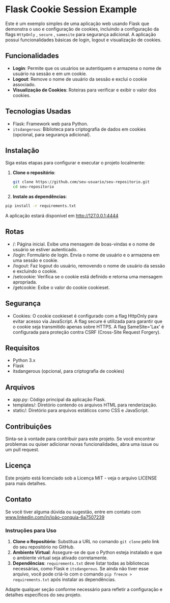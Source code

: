 # Flask Cookie Session Example

Este é um exemplo simples de uma aplicação web usando Flask que demonstra o uso e configuração de cookies, incluindo a configuração da flags `HttpOnly` , `secure` , `samesite` para segurança adicional. A aplicação possui funcionalidades básicas de login, logout e visualização de cookies.

## Funcionalidades

- **Login**: Permite que os usuários se autentiquem e armazena o nome de usuário na sessão e em um cookie.
- **Logout**: Remove o nome de usuário da sessão e exclui o cookie associado.
- **Visualização de Cookies**: Roteiras para verificar e exibir o valor dos cookies.

## Tecnologias Usadas

- Flask: Framework web para Python.
- `itsdangerous`: Biblioteca para criptografia de dados em cookies (opcional, para segurança adicional).

## Instalação

Siga estas etapas para configurar e executar o projeto localmente:

1. **Clone o repositório**:
   ```bash
   git clone https://github.com/seu-usuario/seu-repositorio.git
   cd seu-repositorio

2. **Instale as dependências**:
```bash
pip install -r requirements.txt

```
A aplicação estará disponível em http://127.0.0.1:4444

## Rotas

- /: Página inicial. Exibe uma mensagem de boas-vindas e o nome de usuário se estiver autenticado.
- /login: Formulário de login. Envia o nome de usuário e o armazena em uma sessão e cookie.
- /logout: Faz logout do usuário, removendo o nome de usuário da sessão e excluindo o cookie.
- /setcookie: Verifica se o cookie está definido e retorna uma mensagem apropriada.
- /getcookie: Exibe o valor do cookie cookieset.

## Segurança

- Cookies: O cookie cookieset é configurado com a flag HttpOnly para evitar acesso via JavaScript. A flag secure é utilizada para garantir que o cookie seja transmitido apenas sobre HTTPS. A flag SameSite='Lax' é configurada para proteção contra CSRF (Cross-Site Request Forgery).

## Requisitos

- Python 3.x
- Flask
- itsdangerous (opcional, para criptografia de cookies)

## Arquivos

- app.py: Código principal da aplicação Flask.
- templates/: Diretório contendo os arquivos HTML para renderização.
- static/: Diretório para arquivos estáticos como CSS e JavaScript.

## Contribuições

Sinta-se à vontade para contribuir para este projeto. Se você encontrar problemas ou quiser adicionar novas funcionalidades, abra uma issue ou um pull request.

## Licença

Este projeto está licenciado sob a Licença MIT - veja o arquivo LICENSE para mais detalhes.

## Contato

Se você tiver alguma dúvida ou sugestão, entre em contato com www.linkedin.com/in/joão-conquia-6a7507239

### Instruções para Uso

1. **Clone o Repositório**: Substitua a URL no comando `git clone` pelo link do seu repositório no GitHub.
2. **Ambiente Virtual**: Assegure-se de que o Python esteja instalado e que o ambiente virtual seja ativado corretamente.
3. **Dependências**: `requirements.txt` deve listar todas as bibliotecas necessárias, como Flask e `itsdangerous`. Se ainda não tiver esse arquivo, você pode criá-lo com o comando `pip freeze > requirements.txt` após instalar as dependências.

Adapte qualquer seção conforme necessário para refletir a configuração e detalhes específicos do seu projeto.
